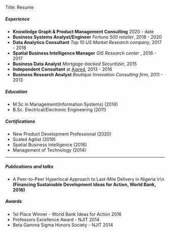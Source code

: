 Title: Resume

##### Experience
- **Knowledge Graph & Product Management Consulting**  2020 - date
- **Business Systems Analyst/Engineer**  _Fortune 500 retailer_, 2018 - 2020
- **Data Analytics Consultant**  _Top 10 US Market Research company_, 2017 - 2018
- **Spatial Business Intelligence Manager**  _GIS Research center_ , 2016 - 2017 
- **Business Data Analyst**  _Mortgage-backed Securitizer_, 2015
- **Independent Consultant** at [Ajared](www.ajared.ng), 2013 - 2016
- **Business Research Analyst**  _Boutique Innovation Consulting firm_, 2011 - 2013

##### Education
- M.Sc in Management(Information Systems) (2014)
- B.Sc. Electrical/Electronic Engineering (2011)

##### Certifications

- New Product Development Professional (2020)
- Scaled Agilist (2019)
- Spatial Business Intelligence (2016)
- Management of Technology (2014)

---

##### Publications and talks
- A Peer-to-Peer Hyperlocal Approach to Last-Mile Delivery in Nigeria \r\n
__(Financing Sustainable Development Ideas for Action, World Bank, 2016)__

##### Awards
- 1st Place Winner - World Bank Ideas for Action 2016
- Professors Excellence Award - NJIT 2014
- Beta Gamma Sigma Honors Society - NJIT 2014
